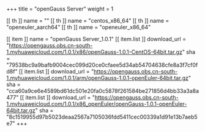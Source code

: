 +++
title = "openGauss Server"
weight = 1

[[ th ]]
    name = ""
[[ th ]]
    name = "centos_x86_64"
[[ th ]]
    name = "openeuler_aarch64"
[[ th ]]
    name = "openeuler_x86_64"

[[ item ]]
    name = "openGauss Server_1.0.1"
    [[ item.list ]]
        download_url = "https://opengauss.obs.cn-south-1.myhuaweicloud.com/1.0.1/x86/openGauss-1.0.1-CentOS-64bit.tar.gz"
        sha = "79538bc9a9bafb9004cec099d20ce0cfaee5d34ab54704638cfe8a3f7cf0fd8f"
    [[ item.list ]]
        download_url = "https://opengauss.obs.cn-south-1.myhuaweicloud.com/1.0.1/arm/openGauss-1.0.1-openEuler-64bit.tar.gz"
        sha = "cca60a9ce6e4589bd61dc501e20fa0c5878f261584be271856d4bb33a3a8a477"
    [[ item.list ]]
        download_url = "https://opengauss.obs.cn-south-1.myhuaweicloud.com/1.0.1/x86_openEuler/openGauss-1.0.1-openEuler-64bit.tar.gz"
        sha = "8c1519955d97b5023deaa2567a7105036fdd5411cec00339a1d91e13b7aeb5e7"
+++

